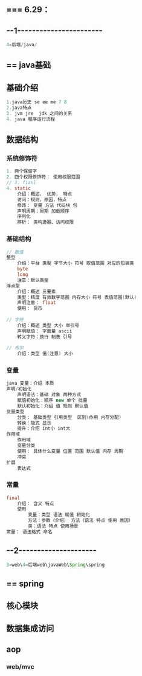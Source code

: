 ## === 6.29：

## --1-----------------------

```java
4=后端/java/
```

## == java基础

## 基础介绍

```java
1.java历史 se ee me 7 8
2.java特点
3. jvm jre	jdk 之间的关系
4. java 程序运行流程    
```

## 数据结构

### 系统修饰符

```java
1. 两个保留字
2. 四个权限修饰符： 使用权限范围 
// 3. fianl   
4. static  
    介绍：概述， 优势， 特点
    访问：规则，原因，特点
    修饰： 变量 方法 代码块 包
    声明周期：周期 加载顺序
    序列化
    辨析： 类构造器、访问权限
```



### 基础结构  

```java
// 数值
整型
    介绍：平台 类型 字节大小 符号 取值范围 对应的包装类
    byte
    long 
    注意：默认类型 
浮点型  
    介绍：概述 三要素
    类型：精度 有效数字范围 内存大小 符号 表值范围(默认)
    声明注意： float
    使用： 货币
    
// 字符
    介绍：概述 类型 大小 单引号 
    声明赋值： 字面量 ascii
    转义字符：换行 制表 引号
    
// 布尔
    介绍：类型 值(注意) 大小
```

### 变量

```java
java 变量：介绍 本质
声明/初始化    
    声明语法：基础 对象 两种方式
    赋值初始化：顺序 new 单个 批量
    默认初始化：介绍 值 规则 默认值
变量类型
    分类： 基础类型 引用类型  区别(作用 内存分配)
    转换：隐式 显示
    提升：介绍 int小 int大
作用域
    作用域
    变量分类
    使用： 具体什么变量 位置 范围 默认值 内存 周期
    冲突
扩展
    表达式
```

### 常量

```java
final
    介绍： 含义 特点
    使用
    	变量：类型 语法 赋值 初始化
    	方法：参数（介绍） 方法（语法 特点 使用 原因）
    	类：语法 特点 使用场景
常量： 语法格式 命名    
```



## --2---------------------

```java
3=web\4=后端web\javaWeb\Spring\spring
```

## == spring

## 核心模块

## 数据集成访问

## aop

### web/mvc



